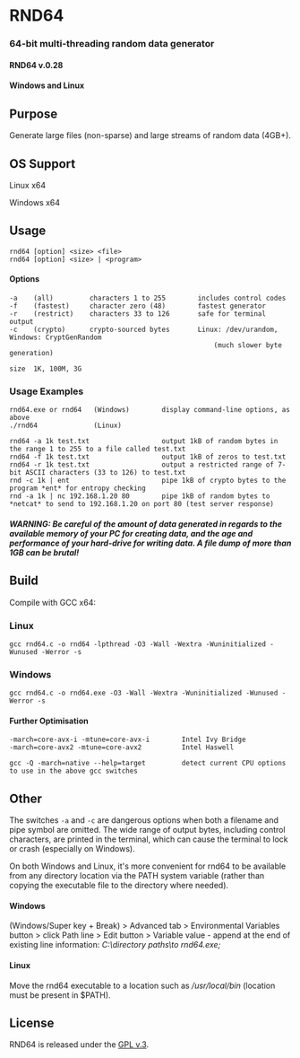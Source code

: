 
# RND64

### 64-bit multi-threading random data generator


#### RND64 v.0.28

#### Windows and Linux


## Purpose

Generate large files (non-sparse) and large streams of random data (4GB+).


## OS Support

Linux x64

Windows x64


## Usage

    rnd64 [option] <size> <file>
    rnd64 [option] <size> | <program>

#### Options

    -a    (all)         characters 1 to 255        includes control codes
    -f    (fastest)     character zero (48)        fastest generator
    -r    (restrict)    characters 33 to 126       safe for terminal output
    -c    (crypto)      crypto-sourced bytes       Linux: /dev/urandom, Windows: CryptGenRandom
                                                       (much slower byte generation)

    size  1K, 100M, 3G


### Usage Examples

    rnd64.exe or rnd64   (Windows)        display command-line options, as above
    ./rnd64              (Linux)

    rnd64 -a 1k test.txt                  output 1kB of random bytes in the range 1 to 255 to a file called test.txt
    rnd64 -f 1k test.txt                  output 1kB of zeros to test.txt
    rnd64 -r 1k test.txt                  output a restricted range of 7-bit ASCII characters (33 to 126) to test.txt
    rnd -c 1k | ent                       pipe 1kB of crypto bytes to the program *ent* for entropy checking
    rnd -a 1k | nc 192.168.1.20 80        pipe 1kB of random bytes to *netcat* to send to 192.168.1.20 on port 80 (test server response)


##### WARNING: Be careful of the amount of data generated in regards to the available memory of your PC for creating data, and the age and performance of your hard-drive for writing data.  A file dump of more than 1GB can be brutal!


## Build

Compile with GCC x64:

### Linux

    gcc rnd64.c -o rnd64 -lpthread -O3 -Wall -Wextra -Wuninitialized -Wunused -Werror -s

### Windows

    gcc rnd64.c -o rnd64.exe -O3 -Wall -Wextra -Wuninitialized -Wunused -Werror -s 

#### Further Optimisation

    -march=core-avx-i -mtune=core-avx-i        Intel Ivy Bridge
    -march=core-avx2 -mtune=core-avx2          Intel Haswell

    gcc -Q -march=native --help=target         detect current CPU options to use in the above gcc switches


## Other

The switches `-a` and `-c` are dangerous options when both a filename and pipe symbol are omitted. The wide range of output bytes, including control characters, are printed in the terminal, which can cause the terminal to lock or crash (especially on Windows).

On both Windows and Linux, it's more convenient for rnd64 to be available from any directory location via the PATH system variable (rather than copying the executable file to the directory where needed).

#### Windows

(Windows/Super key + Break) > Advanced tab > Environmental Variables button > click Path line > Edit button > Variable value - append at the end of existing line information: *C:\directory paths\to rnd64.exe\;*

#### Linux

Move the rnd64 executable to a location such as */usr/local/bin*  (location must be present in $PATH).


## License

RND64 is released under the [GPL v.3](https://www.gnu.org/licenses/gpl-3.0.html).
